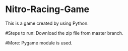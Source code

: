 # Nitro-Racing-Game
This is a game created by using Python. 

#Steps to run:
Download the zip file from master branch.

#More:
Pygame module is used.
